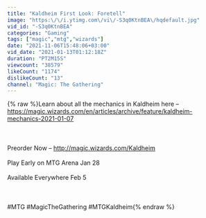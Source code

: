 ```yaml
---
title: "Kaldheim First Look: Foretell"
image: "https:\/\/i.ytimg.com\/vi\/-S3q0KtnBEA\/hqdefault.jpg"
vid_id: "-S3q0KtnBEA"
categories: "Gaming"
tags: ["magic","mtg","wizards"]
date: "2021-11-06T15:48:06+03:00"
vid_date: "2021-01-13T01:12:18Z"
duration: "PT2M15S"
viewcount: "38579"
likeCount: "1174"
dislikeCount: "13"
channel: "Magic: The Gathering"
---
```

{% raw %}Learn about all the mechanics in Kaldheim here – <a rel="nofollow" target="blank" href="https://magic.wizards.com/en/articles/archive/feature/kaldheim-mechanics-2021-01-07">https://magic.wizards.com/en/articles/archive/feature/kaldheim-mechanics-2021-01-07</a><br /><br /><br /><br />Preorder Now – <a rel="nofollow" target="blank" href="http://magic.wizards.com/Kaldheim">http://magic.wizards.com/Kaldheim</a><br /> <br />Play Early on MTG Arena Jan 28<br /> <br />Available Everywhere Feb 5<br /><br /><br /><br />#MTG #MagicTheGathering #MTGKaldheim{% endraw %}
